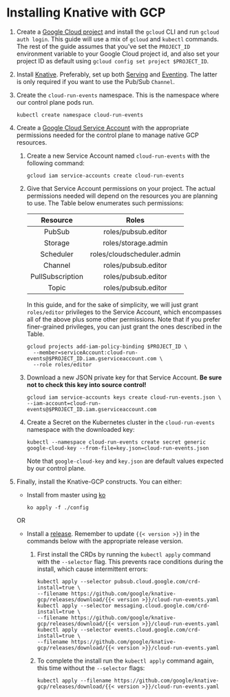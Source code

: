 # Installing Knative with GCP

1. Create a
   [Google Cloud project](https://cloud.google.com/resource-manager/docs/creating-managing-projects)
   and install the `gcloud` CLI and run `gcloud auth login`. This guide will
   use a mix of `gcloud` and `kubectl` commands. The rest of the guide assumes
   that you've set the `PROJECT_ID` environment variable to your Google Cloud
   project id, and also set your project ID as default using
   `gcloud config set project $PROJECT_ID`.

1. Install [Knative](https://knative.dev/docs/install/). Preferably, set up both [Serving](https://knative.dev/docs/serving/)
   and [Eventing](https://knative.dev/docs/eventing/). The latter is only required if you want to use the Pub/Sub `Channel`.  

1. Create the `cloud-run-events` namespace. This is the namespace where our control plane pods run.

     ```shell
     kubectl create namespace cloud-run-events
     ```

1.  Create a [Google Cloud Service Account](https://console.cloud.google.com/iam-admin/serviceaccounts/project) with the
    appropriate permissions needed for the control plane to manage native GCP resources.
    
    1. Create a new Service Account named `cloud-run-events` with the following command:
        
        ```shell
        gcloud iam service-accounts create cloud-run-events
        ```

    1. Give that Service Account permissions on your project. The actual permissions needed will depend on the resources you 
       are planning to use. The Table below enumerates such permissions:
       
        |     Resource     	|            Roles           	|
        |:----------------:	|:--------------------------:	|
        |      PubSub      	|     roles/pubsub.editor    	|
        |      Storage     	|     roles/storage.admin    	|
        |     Scheduler    	| roles/cloudscheduler.admin 	|
        |      Channel     	|     roles/pubsub.editor    	|
        | PullSubscription 	|     roles/pubsub.editor    	|
        |       Topic      	|     roles/pubsub.editor    	|
       
       In this guide, and for the sake of simplicity, we will just grant `roles/editor` privileges to the Service Account,
       which encompasses all of the above plus some other permissions. Note that if you prefer finer-grained privileges,
       you can just grant the ones described in the Table.
        
        ```shell
        gcloud projects add-iam-policy-binding $PROJECT_ID \
          --member=serviceAccount:cloud-run-events@$PROJECT_ID.iam.gserviceaccount.com \
          --role roles/editor
        ```

    1.  Download a new JSON private key for that Service Account. **Be sure not to check this key into source control!**
    
        ```shell
        gcloud iam service-accounts keys create cloud-run-events.json \
        --iam-account=cloud-run-events@$PROJECT_ID.iam.gserviceaccount.com
        ```

    1.  Create a Secret on the Kubernetes cluster in the `cloud-run-events` namespace with the downloaded key:
    
        ```shell
        kubectl --namespace cloud-run-events create secret generic google-cloud-key --from-file=key.json=cloud-run-events.json
        ```
    
        Note that `google-cloud-key` and `key.json` are default values expected by our control plane.

1. Finally, install the Knative-GCP constructs. You can either:

    - Install from master using [ko](http://github.com/google/ko)
        
        ```shell
        ko apply -f ./config
        ```
    OR
    - Install a [release](https://github.com/google/knative-gcp/releases). Remember to update `{{< version >}}` in the
      commands below with the appropriate release version.

       1. First install the CRDs by running the `kubectl apply`
          command with the `--selector` flag. This prevents race conditions during the install, which cause intermittent errors:
    
            ```shell
            kubectl apply --selector pubsub.cloud.google.com/crd-install=true \
            --filename https://github.com/google/knative-gcp/releases/download/{{< version >}}/cloud-run-events.yaml            
            kubectl apply --selector messaging.cloud.google.com/crd-install=true \
            --filename https://github.com/google/knative-gcp/releases/download/{{< version >}}/cloud-run-events.yaml            
            kubectl apply --selector events.cloud.google.com/crd-install=true \
            --filename https://github.com/google/knative-gcp/releases/download/{{< version >}}/cloud-run-events.yaml
            ```
    
        1. To complete the install run the `kubectl apply` command again, this time without the `--selector` flags:
    
            ```shell
            kubectl apply --filename https://github.com/google/knative-gcp/releases/download/{{< version >}}/cloud-run-events.yaml            
            ```
